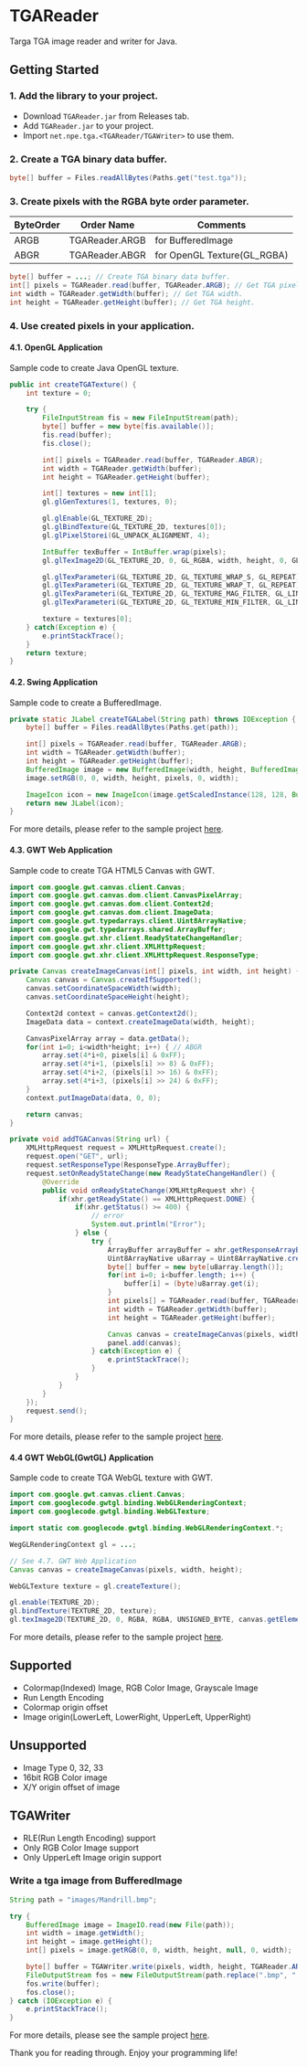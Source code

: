 # TGAReader

Targa TGA image reader and writer for Java.

## Getting Started

### 1. Add the library to your project.

- Download `TGAReader.jar` from Releases tab.
- Add `TGAReader.jar` to your project.
- Import `net.npe.tga.<TGAReader/TGAWriter>` to use them.

### 2. Create a TGA binary data buffer.

```java
byte[] buffer = Files.readAllBytes(Paths.get("test.tga"));
```

### 3. Create pixels with the RGBA byte order parameter.

ByteOrder|Order Name|Comments
---|---|---
ARGB|TGAReader.ARGB|for BufferedImage
ABGR|TGAReader.ABGR|for OpenGL Texture(GL_RGBA)

```java
byte[] buffer = ...; // Create TGA binary data buffer.
int[] pixels = TGAReader.read(buffer, TGAReader.ARGB); // Get TGA pixels.
int width = TGAReader.getWidth(buffer); // Get TGA width.
int height = TGAReader.getHeight(buffer); // Get TGA height.
```

### 4. Use created pixels in your application.

#### 4.1. OpenGL Application

Sample code to create Java OpenGL texture.

```java
public int createTGATexture() {
    int texture = 0;

    try {
        FileInputStream fis = new FileInputStream(path);
        byte[] buffer = new byte[fis.available()];
        fis.read(buffer);
        fis.close();

        int[] pixels = TGAReader.read(buffer, TGAReader.ABGR);
        int width = TGAReader.getWidth(buffer);
        int height = TGAReader.getHeight(buffer);

        int[] textures = new int[1];
        gl.glGenTextures(1, textures, 0);

        gl.glEnable(GL_TEXTURE_2D);
        gl.glBindTexture(GL_TEXTURE_2D, textures[0]);
        gl.glPixelStorei(GL_UNPACK_ALIGNMENT, 4);

        IntBuffer texBuffer = IntBuffer.wrap(pixels);
        gl.glTexImage2D(GL_TEXTURE_2D, 0, GL_RGBA, width, height, 0, GL_RGBA, GL_UNSIGNED_BYTE, texBuffer);

        gl.glTexParameteri(GL_TEXTURE_2D, GL_TEXTURE_WRAP_S, GL_REPEAT);
        gl.glTexParameteri(GL_TEXTURE_2D, GL_TEXTURE_WRAP_T, GL_REPEAT);
        gl.glTexParameteri(GL_TEXTURE_2D, GL_TEXTURE_MAG_FILTER, GL_LINEAR);
        gl.glTexParameteri(GL_TEXTURE_2D, GL_TEXTURE_MIN_FILTER, GL_LINEAR);

        texture = textures[0];
    } catch(Exception e) {
        e.printStackTrace();
    }
    return texture;
}
```

#### 4.2. Swing Application

Sample code to create a BufferedImage.

```java
private static JLabel createTGALabel(String path) throws IOException {
    byte[] buffer = Files.readAllBytes(Paths.get(path));

    int[] pixels = TGAReader.read(buffer, TGAReader.ARGB);
    int width = TGAReader.getWidth(buffer);
    int height = TGAReader.getHeight(buffer);
    BufferedImage image = new BufferedImage(width, height, BufferedImage.TYPE_INT_ARGB);
    image.setRGB(0, 0, width, height, pixels, 0, width);

    ImageIcon icon = new ImageIcon(image.getScaledInstance(128, 128, BufferedImage.SCALE_SMOOTH));
    return new JLabel(icon);
}
```

For more details, please refer to the sample project [here](https://github.com/BJTMastermind/TGAReader/tree/master/samples/TGASwingBufferedImage).

#### 4.3. GWT Web Application

Sample code to create TGA HTML5 Canvas with GWT.

```java
import com.google.gwt.canvas.client.Canvas;
import com.google.gwt.canvas.dom.client.CanvasPixelArray;
import com.google.gwt.canvas.dom.client.Context2d;
import com.google.gwt.canvas.dom.client.ImageData;
import com.google.gwt.typedarrays.client.Uint8ArrayNative;
import com.google.gwt.typedarrays.shared.ArrayBuffer;
import com.google.gwt.xhr.client.ReadyStateChangeHandler;
import com.google.gwt.xhr.client.XMLHttpRequest;
import com.google.gwt.xhr.client.XMLHttpRequest.ResponseType;

private Canvas createImageCanvas(int[] pixels, int width, int height) {
    Canvas canvas = Canvas.createIfSupported();
    canvas.setCoordinateSpaceWidth(width);
    canvas.setCoordinateSpaceHeight(height);

    Context2d context = canvas.getContext2d();
    ImageData data = context.createImageData(width, height);

    CanvasPixelArray array = data.getData();
    for(int i=0; i<width*height; i++) { // ABGR
        array.set(4*i+0, pixels[i] & 0xFF);
        array.set(4*i+1, (pixels[i] >> 8) & 0xFF);
        array.set(4*i+2, (pixels[i] >> 16) & 0xFF);
        array.set(4*i+3, (pixels[i] >> 24) & 0xFF);
    }
    context.putImageData(data, 0, 0);

    return canvas;
}

private void addTGACanvas(String url) {
    XMLHttpRequest request = XMLHttpRequest.create();
    request.open("GET", url);
    request.setResponseType(ResponseType.ArrayBuffer);
    request.setOnReadyStateChange(new ReadyStateChangeHandler() {
        @Override
        public void onReadyStateChange(XMLHttpRequest xhr) {
            if(xhr.getReadyState() == XMLHttpRequest.DONE) {
                if(xhr.getStatus() >= 400) {
                    // error
                    System.out.println("Error");
                } else {
                    try {
                        ArrayBuffer arrayBuffer = xhr.getResponseArrayBuffer();
                        Uint8ArrayNative u8array = Uint8ArrayNative.create(arrayBuffer);
                        byte[] buffer = new byte[u8array.length()];
                        for(int i=0; i<buffer.length; i++) {
                            buffer[i] = (byte)u8array.get(i);
                        }
                        int pixels[] = TGAReader.read(buffer, TGAReader.ABGR);
                        int width = TGAReader.getWidth(buffer);
                        int height = TGAReader.getHeight(buffer);

                        Canvas canvas = createImageCanvas(pixels, width, height);
                        panel.add(canvas);
                    } catch(Exception e) {
                        e.printStackTrace();
                    }
                }
            }
        }
    });
    request.send();
}
```

For more details, please refer to the sample project [here](https://github.com/BJTMastermind/TGAReader/tree/master/samples/TGAWebViewer_GWT).

#### 4.4 GWT WebGL(GwtGL) Application

Sample code to create TGA WebGL texture with GWT.

```java
import com.google.gwt.canvas.client.Canvas;
import com.googlecode.gwtgl.binding.WebGLRenderingContext;
import com.googlecode.gwtgl.binding.WebGLTexture;

import static com.googlecode.gwtgl.binding.WebGLRenderingContext.*;

WegGLRenderingContext gl = ...;

// See 4.7. GWT Web Application
Canvas canvas = createImageCanvas(pixels, width, height);

WebGLTexture texture = gl.createTexture();

gl.enable(TEXTURE_2D);
gl.bindTexture(TEXTURE_2D, texture);
gl.texImage2D(TEXTURE_2D, 0, RGBA, RGBA, UNSIGNED_BYTE, canvas.getElement());
```

For more details, please refer to the sample project [here](https://github.com/BJTMastermind/TGAReader/tree/master/samples/TGAWebGLViewer_GWT).

## Supported
- Colormap(Indexed) Image, RGB Color Image, Grayscale Image
- Run Length Encoding
- Colormap origin offset
- Image origin(LowerLeft, LowerRight, UpperLeft, UpperRight)

## Unsupported
- Image Type 0, 32, 33
- 16bit RGB Color image
- X/Y origin offset of image

## TGAWriter
- RLE(Run Length Encoding) support
- Only RGB Color Image support
- Only UpperLeft Image origin support

### Write a tga image from BufferedImage

```java
String path = "images/Mandrill.bmp";

try {
    BufferedImage image = ImageIO.read(new File(path));
    int width = image.getWidth();
    int height = image.getHeight();
    int[] pixels = image.getRGB(0, 0, width, height, null, 0, width);

    byte[] buffer = TGAWriter.write(pixels, width, height, TGAReader.ARGB);
    FileOutputStream fos = new FileOutputStream(path.replace(".bmp", ".tga"));
    fos.write(buffer);
    fos.close();
} catch (IOException e) {
    e.printStackTrace();
}
```

For more details, please see the sample project [here](https://github.com/BJTMastermind/TGAReader/tree/master/samples/TGAConverter_BufferedImage).

Thank you for reading through. Enjoy your programming life!
